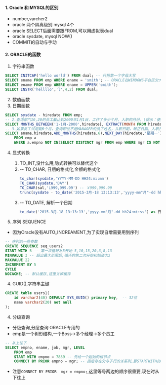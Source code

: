 
#### 1. Oracle 和 MYSQL的区别
- number,varcher2
- oracle 两个隔离级别 mysql 4个
- oracle SELECT后面需要跟FROM,可以用虚拟表dual
- oracle sysdate, mysql NOW()
- COMMIT的自动与手动
#### 2. ORACLE的函数
1. 字符串函数
```sql
SELECT INITCAP('hello world') FROM dual; -- 只把第一个字母大写
SELECT ename FROM emp WHERE ename = 'smith'; -- ORACLE在WINDOWS平台区分大小写
SELECT ename FROM emp WHERE ename = UPPER('smith');
SELECT INSTR('hellllo','l',4,2) FROM dual;
```
2. 数值函数
3. 日期函数
```sql
SELECT sysdate - hiredate FROM emp;
-- 2.查询部门10,20的员工截止到2000年1月1日，工作了多少个月，入职的月份。(提示：使用months_between,extract)
SELECT MONTHS_BETWEEN('1-1月-2000',hiredate), EXTRACT(MONTH FROM hiredate)FROM emp WHERE deptno IN(10,20);
-- 3.如果员工试用期6个月，查询职位不是MANAGER的员工姓名，入职日期，转正日期，入职日期后的第一个星期一,入职当月的最后一天日期。（提示：使用add_months,next_day,last_day)
SELECT ename,hiredate,ADD_MONTHS(hiredate,6),NEXT_DAY(hiredate,'星期一') ,LAST_DAY(hiredate) 
    FROM emp a
    WHERE a.empno NOT IN(SELECT DISTINCT mgr FROM emp WHERE mgr IS NOT NULL);
```
4. 显式转换
    1. TO_INT,没什么用,隐式转换可以替代这个
    2. -- TO_CHAR, 日期的格式化,金额的格式化
        ```sql
        to_char(sysdate,'YYYY-MM-DD HH24:mi:mm')
        TO_CHAR(sysdate,'DAY')
        TO_CHAR(sal,'L999,999.99') -- ￥999,999.99
        trunc(sysdate - to_date('2015-3月-18 13:13:13','yyyy-mm"月"-dd hh24:mi:ss')) as 相差的天数
        ```
    3. -- TO_DATE, 解析一个日期
        ```sql
        to_date('2015-3月-18 13:13:13','yyyy-mm"月"-dd hh24:mi:ss') as 日期
        ```

3. 序列 SEQUENCE
- 因为Oracle没有AUTO_INCREAMENT,为了实现自增需要用到序列
```sql
-- 序列的一些参数
CREATE SEQUENCE seq_users2
START WITH 5 -- 第一次循环从5开始 5,10,15,20,3,8,13
MINVALUE 3 -- 超出最大范围后,循环的第二次开始初始值为3
MAXVALUE 22
INCREMENT BY 5
CYCLE
NOCACHE; -- 默认缓存,这里关掉缓存
```

4. GUID(),字符串主键
```sql
CREATE table users1(
    id varchar2(40) DEFAULT SYS_GUID() primary key,  -- 32位
    name varchar2(20) not null
);
```

4. 分级查询
- 分级查询,分层查询 ORACLE专用的
- emp是一个树形结构,一个Boss->多个经理->多个员工
```sql
-- 从上往下
SELECT empno, ename, job, mgr, LEVEL
    FROM emp
    START WITH empno = 7839 -- 先给一个起始的根节点
    CONNECT BY PRIOR empno = mgr; -- 指定存在父与子行的关系列,那STARTWITH的empno = 其他行的mgr
```
- 注意`CONNECT BY PRIOR  mgr = empno;`,这里等号两边的顺序很重要,现在时从下往上